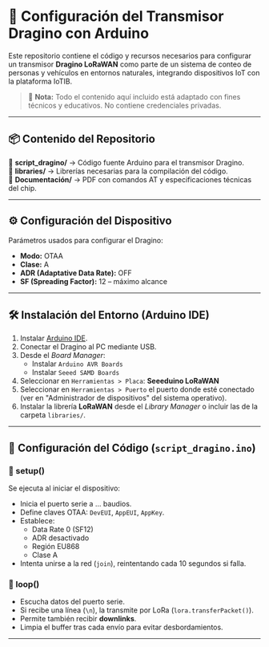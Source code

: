 # 🚀 Configuración del Transmisor Dragino con Arduino

Este repositorio contiene el código y recursos necesarios para configurar un transmisor **Dragino LoRaWAN** como parte de un sistema de conteo de personas y vehículos en entornos naturales, integrando dispositivos IoT con la plataforma IoTIB.

> 🔐 **Nota:** Todo el contenido aquí incluido está adaptado con fines técnicos y educativos. No contiene credenciales privadas.

---

## 📦 Contenido del Repositorio

📁 **script_dragino/** → Código fuente Arduino para el transmisor Dragino.  
📁 **libraries/** → Librerías necesarias para la compilación del código.  
📁 **Documentación/** → PDF con comandos AT y especificaciones técnicas del chip.

---

## ⚙️ Configuración del Dispositivo

Parámetros usados para configurar el Dragino:

- **Modo:** OTAA
- **Clase:** A
- **ADR (Adaptative Data Rate):** OFF
- **SF (Spreading Factor):** 12 – máximo alcance

---

## 🛠️ Instalación del Entorno (Arduino IDE)

1. Instalar [Arduino IDE](https://www.arduino.cc/en/software).
2. Conectar el Dragino al PC mediante USB.
3. Desde el *Board Manager*:
   - Instalar `Arduino AVR Boards`
   - Instalar `Seeed SAMD Boards`
4. Seleccionar en `Herramientas > Placa`: **Seeeduino LoRaWAN**
5. Seleccionar en `Herramientas > Puerto` el puerto donde esté conectado (ver en "Administrador de dispositivos" del sistema operativo).
6. Instalar la librería **LoRaWAN** desde el *Library Manager* o incluir las de la carpeta `libraries/`.

---

## 🔑 Configuración del Código (`script_dragino.ino`)

### 🧩 setup()

Se ejecuta al iniciar el dispositivo:

- Inicia el puerto serie a ... baudios.
- Define claves OTAA: `DevEUI`, `AppEUI`, `AppKey`.
- Establece:
  - Data Rate 0 (SF12)
  - ADR desactivado
  - Región EU868
  - Clase A
- Intenta unirse a la red (`join`), reintentando cada 10 segundos si falla.

### 🔄 loop()

- Escucha datos del puerto serie.
- Si recibe una línea (`\n`), la transmite por LoRa (`lora.transferPacket()`).
- Permite también recibir **downlinks**.
- Limpia el buffer tras cada envío para evitar desbordamientos.

---


